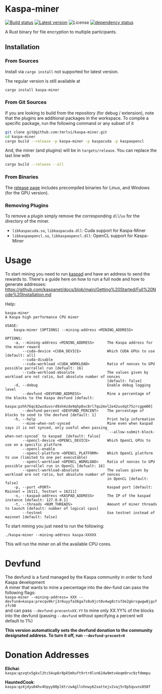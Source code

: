 # Kaspa-miner
[![Build status](https://github.com/elichai/kaspa-miner/workflows/ci/badge.svg)](https://github.com/elichai/kaspa-miner/actions)
[![Latest version](https://img.shields.io/crates/v/kaspa-miner.svg)](https://crates.io/crates/kaspa-miner)
![License](https://img.shields.io/crates/l/kaspa-miner.svg)
[![dependency status](https://deps.rs/repo/github/elichai/kaspa-miner/status.svg)](https://deps.rs/repo/github/elichai/kaspa-miner)

A Rust binary for file encryption to multiple participants. 


## Installation
### From Sources
Install via `cargo install` not supported for latest version.

The regular version is still available at
```sh
cargo install kaspa-miner
```

### From Git Sources

If you are looking to build from the repository (for debug / extension), note that the plugins are additional
packages in the workspace. To compile a specific package, run the following command or any subset of it

```sh
git clone git@github.com:tmrlvi/kaspa-miner.git
cd kaspa-miner
cargo build --release -p kaspa-miner -p kaspacuda -p kaspaopencl
```
And, the miner (and plugins) will be in `targets/release`. You can replace the last line with
```sh
cargo build --release --all
```

### From Binaries
The [release page](https://github.com/tmrlvi/kaspa-miner/releases) includes precompiled binaries for Linux, and Windows (for the GPU version).

### Removing Plugins
To remove a plugin simply remove the corresponding `dll`/`so` for the directory of the miner. 

* `libkaspacuda.so`, `libkaspacuda.dll`: Cuda support for Kaspa-Miner
* `libkaspaopencl.so`, `libkaspaopencl.dll`: OpenCL support for Kaspa-Miner

# Usage
To start mining you need to run [kaspad](https://github.com/kaspanet/kaspad) and have an address to send the rewards to.
There's a guide here on how to run a full node and how to generate addresses: https://github.com/kaspanet/docs/blob/main/Getting%20Started/Full%20Node%20Installation.md

Help:
```
kaspa-miner 
A Kaspa high performance CPU miner

USAGE:
    kaspa-miner [OPTIONS] --mining-address <MINING_ADDRESS>

OPTIONS:
    -a, --mining-address <MINING_ADDRESS>      The Kaspa address for the miner reward
        --cuda-device <CUDA_DEVICE>            Which CUDA GPUs to use [default: all]
        --cuda-disable                         
        --cuda-workload <CUDA_WORKLOAD>        Ratio of nonces to GPU possible parrallel run [defualt: 16]
        --cuda-workload-absolute               The values given by workload are not ratio, but absolute number of nonces
                                               [default: false]
    -d, --debug                                Enable debug logging level
        --devfund <DEVFUND_ADDRESS>            Mine a percentage of the blocks to the Kaspa devfund [default:
                                               kaspa:pzhh76qc82wzduvsrd9xh4zde9qhp0xc8rl7qu2mvl2e42uvdqt75zrcgpm00]
        --devfund-percent <DEVFUND_PERCENT>    The percentage of blocks to send to the devfund [default: 1]
    -h, --help                                 Print help information
        --mine-when-not-synced                 Mine even when kaspad says it is not synced, only useful when passing
                                               `--allow-submit-block-when-not-synced` to kaspad  [default: false]
        --opencl-device <OPENCL_DEVICE>        Which OpenCL GPUs to use on a specific platform
        --opencl-enable                        
        --opencl-platform <OPENCL_PLATFORM>    Which OpenCL platform to use (limited to one per executable)
        --opencl-workload <OPENCL_WORKLOAD>    Ratio of nonces to GPU possible parrallel run in OpenCL [defualt: 16]
        --opencl-workload-absolute             The values given by workload are not ratio, but absolute number of nonces
                                               in OpenCL [default: false]
    -p, --port <PORT>                          Kaspad port [default: Mainnet = 16111, Testnet = 16211]
    -s, --kaspad-address <KASPAD_ADDRESS>      The IP of the kaspad instance [default: 127.0.0.1]
    -t, --threads <NUM_THREADS>                Amount of miner threads to launch [default: number of logical cpus]
        --testnet                              Use testnet instead of mainnet [default: false]

```

To start mining you just need to run the following:

`./kaspa-miner --mining-address kaspa:XXXXX`

This will run the miner on all the available CPU cores.

# Devfund

The devfund is a fund managed by the Kaspa community in order to fund Kaspa development <br>
A miner that wants to mine a percentage into the dev-fund can pass the following flags: <br>
`kaspa-miner --mining-address= XXX --devfund=kaspa:precqv0krj3r6uyyfa36ga7s0u9jct0v4wg8ctsfde2gkrsgwgw8jgxfzfc98` <br>
and can pass `--devfund-precent=XX.YY` to mine only XX.YY% of the blocks into the devfund (passing `--devfund` without specifying a percent will default to 1%)

**This version automatically sets the devfund donation to the community designated address. 
To turn it off, run `--devfund-precent=0`**

# Donation Addresses

**Elichai**: `kaspa:qzvqtx5gkvl3tc54up6r8pk5mhuft9rtr0lvn624w9mtv4eqm9rvc9zfdmmpu`

**HauntedCook**: `kaspa:qz4jdyu04hv4hpyy00pl6trzw4gllnhnwy62xattejv2vaj5r0p5quvns058f`

